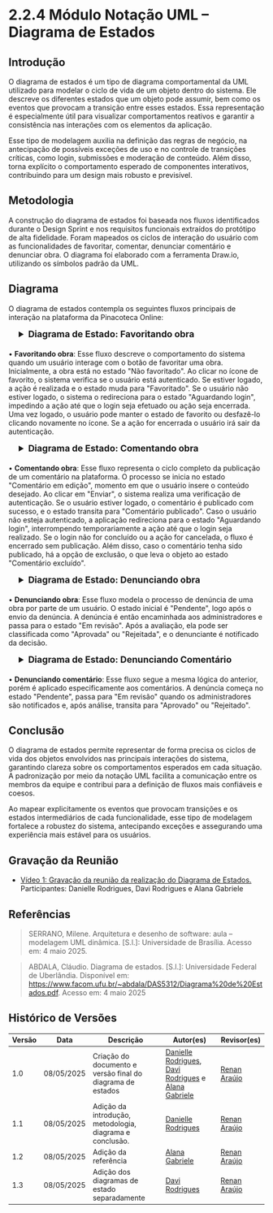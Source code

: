 # 2.2.4 Módulo Notação UML – Diagrama de Estados

## Introdução

O diagrama de estados é um tipo de diagrama comportamental da UML utilizado para modelar o ciclo de vida de um objeto dentro do sistema. Ele descreve os diferentes estados que um objeto pode assumir, bem como os eventos que provocam a transição entre esses estados. Essa representação é especialmente útil para visualizar comportamentos reativos e garantir a consistência nas interações com os elementos da aplicação.

Esse tipo de modelagem auxilia na definição das regras de negócio, na antecipação de possíveis exceções de uso e no controle de transições críticas, como login, submissões e moderação de conteúdo. Além disso, torna explícito o comportamento esperado de componentes interativos, contribuindo para um design mais robusto e previsível.

## Metodologia

A construção do diagrama de estados foi baseada nos fluxos identificados durante o Design Sprint e nos requisitos funcionais extraídos do protótipo de alta fidelidade. Foram mapeados os ciclos de interação do usuário com as funcionalidades de favoritar, comentar, denunciar comentário e denunciar obra. O diagrama foi elaborado com a ferramenta Draw.io, utilizando os símbolos padrão da UML.

## Diagrama

O diagrama de estados contempla os seguintes fluxos principais de interação na plataforma da Pinacoteca Online:

<div style="margin-left: 20px;">
<details style="margin-bottom: 20px;">
  <summary style="font-size: 1.1rem;"><strong>Diagrama de Estado: Favoritando obra</strong></summary>
  <font size="2"><p style="text-align: center">Figura 1: Diagrama de Estado - Favoritando obra</p></font>
  <div style="text-align: center">

![de-favoritando](assets/images/DiagramaEstadosFavoritando.png)

  </div>
  <font size="2"><p style="text-align: center">Autor: Danielle Rodrigues, 2025.</p></font>
</details>
</div>

• **Favoritando obra**: Esse fluxo descreve o comportamento do sistema quando um usuário interage com o botão de favoritar uma obra. Inicialmente, a obra está no estado "Não favoritado". Ao clicar no ícone de favorito, o sistema verifica se o usuário está autenticado. Se estiver logado, a ação é realizada e o estado muda para "Favoritado". Se o usuário não estiver logado, o sistema o redireciona para o estado "Aguardando login", impedindo a ação até que o login seja efetuado ou ação seja encerrada. Uma vez logado, o usuário pode manter o estado de favorito ou desfazê-lo clicando novamente no ícone. Se a ação for encerrada o usuário irá sair da autenticação.

<div style="margin-left: 20px;">
<details style="margin-bottom: 20px;">
  <summary style="font-size: 1.1rem;"><strong>Diagrama de Estado: Comentando obra</strong></summary>
  <font size="2"><p style="text-align: center">Figura 2: Diagrama de Estado - Comentando obra</p></font>
  <div style="text-align: center">

![de-comentando](assets/images/DiagramaEstadosComentando.png)

  </div>
  <font size="2"><p style="text-align: center">Autor: Davi Rodrigues, 2025.</p></font>
</details>
</div>

• **Comentando obra**: Esse fluxo representa o ciclo completo da publicação de um comentário na plataforma. O processo se inicia no estado "Comentário em edição", momento em que o usuário insere o conteúdo desejado. Ao clicar em "Enviar", o sistema realiza uma verificação de autenticação. Se o usuário estiver logado, o comentário é publicado com sucesso, e o estado transita para "Comentário publicado". Caso o usuário não esteja autenticado, a aplicação redireciona para o estado "Aguardando login", interrompendo temporariamente a ação até que o login seja realizado. Se o login não for concluído ou a ação for cancelada, o fluxo é encerrado sem publicação. Além disso, caso o comentário tenha sido publicado, há a opção de exclusão, o que leva o objeto ao estado "Comentário excluído".

<div style="margin-left: 20px;">
<details style="margin-bottom: 20px;">
  <summary style="font-size: 1.1rem;"><strong>Diagrama de Estado: Denunciando obra</strong></summary>
  <font size="2"><p style="text-align: center">Figura 3: Diagrama de Estado - Denunciando obra</p></font>
  <div style="text-align: center">

![de-denunobra](assets/images/DiagramaEstadosDenunObra.png)

  </div>
  <font size="2"><p style="text-align: center">Autor: Alana Gabriele, 2025.</p></font>
</details>
</div>

• **Denunciando obra**: Esse fluxo modela o processo de denúncia de uma obra por parte de um usuário. O estado inicial é "Pendente", logo após o envio da denúncia. A denúncia é então encaminhada aos administradores e passa para o estado "Em revisão". Após a avaliação, ela pode ser classificada como "Aprovada" ou "Rejeitada", e o denunciante é notificado da decisão.

<div style="margin-left: 20px;">
<details style="margin-bottom: 20px;">
  <summary style="font-size: 1.1rem;"><strong>Diagrama de Estado: Denunciando Comentário</strong></summary>
  <font size="2"><p style="text-align: center">Figura 4: Diagrama de Estado - Denunciando comentário</p></font>
  <div style="text-align: center">

![de-denuncoment](assets/images/DiagramaEstadosDenunComent.png)

  </div>
  <font size="2"><p style="text-align: center">Autor: Alana Gabriele, 2025.</p></font>
</details>
</div>

• **Denunciando comentário**: Esse fluxo segue a mesma lógica do anterior, porém é aplicado especificamente aos comentários. A denúncia começa no estado "Pendente", passa para "Em revisão" quando os administradores são notificados e, após análise, transita para "Aprovado" ou "Rejeitado".

## Conclusão

O diagrama de estados permite representar de forma precisa os ciclos de vida dos objetos envolvidos nas principais interações do sistema, garantindo clareza sobre os comportamentos esperados em cada situação. A padronização por meio da notação UML facilita a comunicação entre os membros da equipe e contribui para a definição de fluxos mais confiáveis e coesos.

Ao mapear explicitamente os eventos que provocam transições e os estados intermediários de cada funcionalidade, esse tipo de modelagem fortalece a robustez do sistema, antecipando exceções e assegurando uma experiência mais estável para os usuários.

## Gravação da Reunião

- [Vídeo 1: Gravação da reunião da realização do Diagrama de Estados.](https://drive.google.com/file/d/179eTha9lBJC3YQ-kma0HoA75WbZ05pKg/view?usp=drive_link)</br>
  Participantes: Danielle Rodrigues, Davi Rodrigues e Alana Gabriele

## Referências

> SERRANO, Milene. Arquitetura e desenho de software: aula – modelagem UML dinâmica. [S.l.]: Universidade de Brasília. Acesso em: 4 maio 2025.

> ABDALA, Cláudio. Diagrama de estados. [S.l.]: Universidade Federal de Uberlândia. Disponível em: https://www.facom.ufu.br/~abdala/DAS5312/Diagrama%20de%20Estados.pdf. Acesso em: 4 maio 2025

## Histórico de Versões

| Versão | Data       | Descrição                                                  | Autor(es)                                                                                                                                              | Revisor(es) |
| ------ | ---------- | ---------------------------------------------------------- | ------------------------------------------------------------------------------------------------------------------------------------------------------ | ----------- |
| 1.0    | 08/05/2025 | Criação do documento e versão final do diagrama de estados | [Danielle Rodrigues](https://github.com/Danizelle), [Davi Rodrigues](https://github.com/DaviRogs) e [Alana Gabriele](https://github.com/Alanagabriele) |  [Renan Araújo](https://github.com/renantfm4)            |
| 1.1    | 08/05/2025 | Adição da introdução, metodologia, diagrama e conclusão.   | [Danielle Rodrigues](https://github.com/Danizelle)                                                                                                     |[Renan Araújo](https://github.com/renantfm4) |
| 1.2    | 08/05/2025 | Adição da referência                                       | [Alana Gabriele](https://github.com/Alanagabriele)                                                                                                     |  [Renan Araújo](https://github.com/renantfm4)            |
| 1.3    | 08/05/2025 | Adição dos diagramas de estado separadamente                                       | [Davi Rodrigues](https://github.com/DaviRogs)                                                                                                     |   [Renan Araújo](https://github.com/renantfm4)           |
